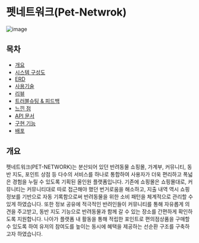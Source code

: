 # 펫네트워크(Pet-Netwrok)
![image](https://github.com/user-attachments/assets/fd792e67-41ae-45bd-9b8c-83a0bb7be8d1)


## 목차
- [개요](#개요)
- [시스템 구성도](#시스템-구성도)
- [ERD](#ERD)
- [사용기술](#사용기술)
- [리뷰](#리뷰)
- [트러블슈팅 & 피드백](#트러블슈팅--피드백)
- [느낀 점](#느낀-점)
- [API 문서](#API-문서)
- [구현 기능](#구현-기능)
- [배포](#배포)

## 개요
펫네트워크(PET-NETWORK)는 분산되어 있던 반려동물 쇼핑몰, 가계부, 커뮤니티, 동반 지도, 포인트 상점 등 다수의 서비스를 하나로 통합하여 사용자가 더욱 편리하고 폭넓은 경험을 누릴 수 있도록 기획된 올인원 플랫폼입니다. 
기존에 쇼핑몰은 쇼핑몰대로, 커뮤니티는 커뮤니티대로 따로 접근해야 했던 번거로움을 해소하고, 지출 내역 역시 쇼핑 정보를 기반으로 자동 기록함으로써 반려동물을 위한 소비 패턴을 체계적으로 관리할 수 있게 하였습니다. 또한 정보 공유에 적극적인 반려인들이 커뮤니티를 통해 자유롭게 의견을 주고받고, 동반 지도 기능으로 반려동물과 함께 갈 수 있는 장소를 간편하게 확인하도록 지원합니다. 나아가 플랫폼 내 활동을 통해 적립한 포인트로 편의점상품을 구매할 수 있도록 하여 유저의 참여도를 높이는 동시에 혜택을 제공하는 선순환 구조를 구축하고자 하였습니다. 

